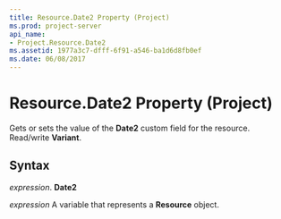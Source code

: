 ```yaml
---
title: Resource.Date2 Property (Project)
ms.prod: project-server
api_name:
- Project.Resource.Date2
ms.assetid: 1977a3c7-dfff-6f91-a546-ba1d6d8fb0ef
ms.date: 06/08/2017
---
```



# Resource.Date2 Property (Project)

Gets or sets the value of the **Date2** custom field for the resource. Read/write **Variant**.


## Syntax

 _expression_. **Date2**

 _expression_ A variable that represents a **Resource** object.


